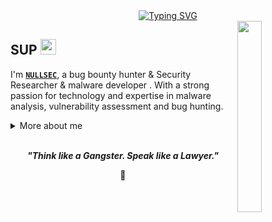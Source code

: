 <div align="center">
  <a href="https://git.io/typing-svg">
    <img src="https://readme-typing-svg.demolab.com/?font=Fira+Code&pause=1000&color=22F700&width=435&lines=NULL%20SEC" alt="Typing SVG" />
  </a>
</div>


<img width="28%" align='right' src="https://private-user-images.githubusercontent.com/168954568/352050706-9c826dd0-fd72-49ba-af60-e79f64344f59.gif?jwt=eyJhbGciOiJIUzI1NiIsInR5cCI6IkpXVCJ9.eyJpc3MiOiJnaXRodWIuY29tIiwiYXVkIjoicmF3LmdpdGh1YnVzZXJjb250ZW50LmNvbSIsImtleSI6ImtleTUiLCJleHAiOjE3NDUzMzQzNDMsIm5iZiI6MTc0NTMzNDA0MywicGF0aCI6Ii8xNjg5NTQ1NjgvMzUyMDUwNzA2LTljODI2ZGQwLWZkNzItNDliYS1hZjYwLWU3OWY2NDM0NGY1OS5naWY_WC1BbXotQWxnb3JpdGhtPUFXUzQtSE1BQy1TSEEyNTYmWC1BbXotQ3JlZGVudGlhbD1BS0lBVkNPRFlMU0E1M1BRSzRaQSUyRjIwMjUwNDIyJTJGdXMtZWFzdC0xJTJGczMlMkZhd3M0X3JlcXVlc3QmWC1BbXotRGF0ZT0yMDI1MDQyMlQxNTAwNDNaJlgtQW16LUV4cGlyZXM9MzAwJlgtQW16LVNpZ25hdHVyZT05NzJiN2Q4NDU3M2YzZmY5ODc2NzA3Y2ZhNDkzYmQzODI3NjdjNzQyOTJjNTFiZTgyYWZiNjBjOWFhNTFkZDhkJlgtQW16LVNpZ25lZEhlYWRlcnM9aG9zdCJ9.EKIQrAw6wjFFgqOi25As6PMQ1TlrOXzh78DuJe8YTXw">


<h2 align="left">
  SUP
  <img src="https://media.giphy.com/media/hvRJCLFzcasrR4ia7z/giphy.gif" width="25px"/>
</h2>

I'm **[`NULLSEC`](https://www.youtube.com/@nullsec)**, a bug bounty hunter & Security Researcher & malware developer . With a strong passion for technology and expertise in malware analysis, vulnerability assessment and bug hunting.


<details>
  <summary>More about me</summary>

- **Name**: NULLSEC
- **Location**: Iternet
- **Bug Hunter** | **Security Researcher** | **forensics Analyst**
- i have experience in **Cracking**,**Reverse Engineering**,**Malware Analysis**,**Social engineering**,**Detective spy**
- Improving knowledge in **Webapp Vulnerabilities**
- Lifelong learner — always exploring **everything**
- Reach me out at **nullsec@proton.me**

</details>
<br>

<p align="center">
  <b><i>"Think like a Gangster. Speak like a Lawyer."</i></b>
</p>

<p align="center">
<a>🌱</a>
</p>
